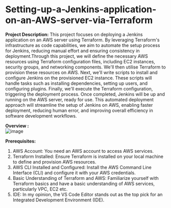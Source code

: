 # Setting-up-a-Jenkins-application-on-an-AWS-server-via-Terraform

**Project Description:**
This project focuses on deploying a Jenkins application on an AWS server using Terraform. By leveraging Terraform's infrastructure as code capabilities, we aim to automate the setup process for Jenkins, reducing manual effort and ensuring consistency in deployment.Through this project, we will define the necessary AWS resources using Terraform configuration files, including EC2 instances, security groups, and networking components. We'll then utilise Terraform to provision these resources on AWS. Next, we'll write scripts to install and configure Jenkins on the provisioned EC2 instance. These scripts will handle tasks such as installing dependencies, setting up users, and configuring plugins. Finally, we'll execute the Terraform configuration, triggering the deployment process. Once completed, Jenkins will be up and running on the AWS server, ready for use. This automated deployment approach will streamline the setup of Jenkins on AWS, enabling faster deployment, reducing human error, and improving overall efficiency in software development workflows.

**Overview :**   		
![image](https://github.com/user-attachments/assets/f01955ce-b1d8-45a9-a78f-fd9280d4f9bc)


**Prerequisites:**
1.	AWS Account: You need an AWS account to access AWS services.
2.	Terraform Installed: Ensure Terraform is installed on your local machine to define and provision AWS resources.
3.	AWS CLI Installed and Configured: Install the AWS Command Line Interface (CLI) and configure it with your AWS credentials.
4.	Basic Understanding of Terraform and AWS: Familiarize yourself with Terraform basics and have a basic understanding of AWS services, particularly VPC, EC2 etc.
5.	IDE: In my opinion, the VS Code Editor stands out as the top pick for an Integrated Development Environment (IDE).
